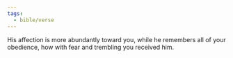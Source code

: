 ```yaml
---
tags:
  - bible/verse
---
```

His affection is more abundantly toward you, while he remembers all of your obedience, how with fear and trembling you received him.